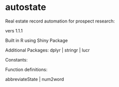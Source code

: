 # autostate
Real estate record automation for prospect research:

vers 1.1.1

Built in R using Shiny Package

Additional Packages: dplyr | stringr | lucr

Constants:

Function definitions:

abbreviateState | num2word

